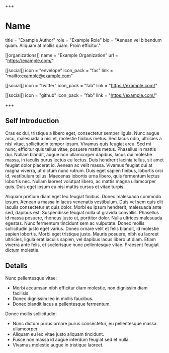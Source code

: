 +++
# Name
title = "Example Author"
role = "Example Role"
bio = "Aenean vel bibendum quam. Aliquam at mollis quam. Proin efficitur."

[[organizations]]
name = "Example Organization"
url = "https://example.com/"

[[social]]
icon = "envelope"
icon_pack = "fas"
link = "mailto:example@example.com"

[[social]]
icon = "twitter"
icon_pack = "fab"
link = "https://example.com/"

[[social]]
icon = "github"
icon_pack = "fab"
link = "https://example.com/"

+++

## Self Introduction

Cras ex dui, tristique a libero eget, consectetur semper ligula. Nunc augue arcu, malesuada a nisi et, molestie finibus metus. Sed lacus odio, ultricies a nisl vitae, sollicitudin tempor ipsum. Vivamus quis feugiat arcu. Sed mi nunc, efficitur quis tellus vitae, posuere mattis metus. Phasellus in mattis dui. Nullam blandit, augue non ullamcorper dapibus, lacus dui molestie massa, in iaculis purus lectus eu lectus. Duis hendrerit lacinia tellus, sit amet feugiat dolor placerat id. Aenean ac velit massa. Vivamus feugiat dui at magna viverra, ut dictum nunc rutrum. Duis eget sapien finibus, lobortis orci id, vestibulum tellus. Maecenas lobortis urna libero, quis fermentum lectus lobortis nec. Nullam laoreet volutpat libero, ac mattis magna ullamcorper quis. Duis eget ipsum eu nisi mattis cursus et vitae turpis.

Aliquam pretium diam eget leo feugiat finibus. Donec malesuada commodo ipsum. Aenean a massa in lacus venenatis vestibulum. Duis vel sem quis elit iaculis consectetur et quis dolor. Morbi eu ipsum hendrerit, malesuada ante sed, dapibus est. Suspendisse feugiat nulla ut gravida convallis. Phasellus id massa posuere, rhoncus justo ut, porttitor dolor. Nulla ultrices malesuada egestas. Nunc fermentum tincidunt sem ac vulputate. Donec mollis sollicitudin justo eget varius. Donec ornare velit et felis blandit, id molestie sapien lobortis. Morbi eget tristique justo. Mauris posuere, nibh eu laoreet ultricies, ligula erat iaculis sapien, vel dapibus lacus libero ut diam. Etiam viverra ante felis, et scelerisque nunc pellentesque vitae. Praesent feugiat dictum molestie.

## Details  

Nunc pellentesque vitae:
-   Morbi accumsan nibh efficitur diam molestie, non dignissim diam facilisis.
-   Donec dignissim leo in mollis faucibus.
-   Donec blandit lacus a pellentesque fermentum.

Donec mollis sollicitudin:
-   Nunc dictum purus ornare purus consectetur, eu pellentesque massa ullamcorper.
-   Aliquam eu leo vitae justo aliquam tincidunt.
-   Fusce non massa id augue interdum feugiat sed et nulla.
-   Vivamus molestie augue in tristique laoreet.
